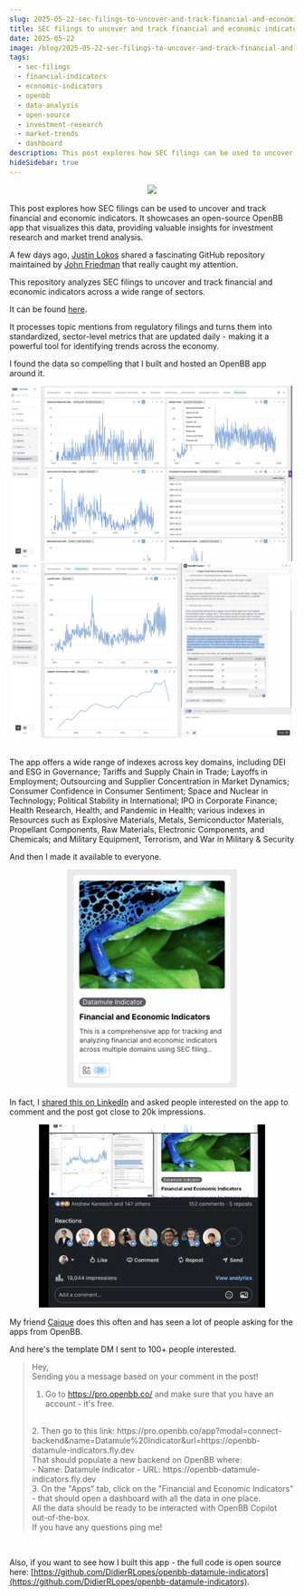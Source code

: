 ```yaml
---
slug: 2025-05-22-sec-filings-to-uncover-and-track-financial-and-economic-indicators
title: SEC filings to uncover and track financial and economic indicators
date: 2025-05-22
image: /blog/2025-05-22-sec-filings-to-uncover-and-track-financial-and-economic-indicators
tags:
  - sec-filings
  - financial-indicators
  - economic-indicators
  - openbb
  - data-analysis
  - open-source
  - investment-research
  - market-trends
  - dashboard
description: This post explores how SEC filings can be used to uncover and track financial and economic indicators. It showcases an open-source OpenBB app that visualizes this data, providing valuable insights for investment research and market trend analysis.
hideSidebar: true
---
```


<p align="center">
    <img width="600" src="/blog/2025-05-22-sec-filings-to-uncover-and-track-financial-and-economic-indicators.jpeg" />
</p>

This post explores how SEC filings can be used to uncover and track financial and economic indicators. It showcases an open-source OpenBB app that visualizes this data, providing valuable insights for investment research and market trend analysis.

<!-- truncate -->

<div style={{borderTop: '1px solid #0088CC', margin: '1.5em 0'}} />

A few days ago, [Justin Lokos](https://www.linkedin.com/in/justinlokos/) shared a fascinating GitHub repository maintained by [John Friedman](https://www.linkedin.com/in/johngfriedman/) that really caught my attention.

This repository analyzes SEC filings to uncover and track financial and economic indicators across a wide range of sectors.

It can be found [here](https://github.com/john-friedman/datamule-indicators).

It processes topic mentions from regulatory filings and turns them into standardized, sector-level metrics that are updated daily - making it a powerful tool for identifying trends across the economy.

I found the data so compelling that I built and hosted an OpenBB app around it.

<div style={{display: 'flex', flexWrap: 'wrap', justifyContent: 'center', gap: '1em'}}>
    <img width="500" src="/blog/2025-05-22-sec-filings-to-uncover-and-track-financial-and-economic-indicators_1.jpeg" />
    <img width="500" src="/blog/2025-05-22-sec-filings-to-uncover-and-track-financial-and-economic-indicators_2.jpeg" />
</div>
<br />

The app offers a wide range of indexes across key domains, including DEI and ESG in Governance; Tariffs and Supply Chain in Trade; Layoffs in Employment; Outsourcing and Supplier Concentration in Market Dynamics; Consumer Confidence in Consumer Sentiment; Space and Nuclear in Technology; Political Stability in International; IPO in Corporate Finance; Health Research, Health, and Pandemic in Health; various indexes in Resources such as Explosive Materials, Metals, Semiconductor Materials, Propellant Components, Raw Materials, Electronic Components, and Chemicals; and Military Equipment, Terrorism, and War in Military & Security

And then I made it available to everyone.

<p align="center">
    <img width="300" src="/blog/2025-05-22-sec-filings-to-uncover-and-track-financial-and-economic-indicators_3.jpeg" />
</p>

In fact, I [shared this on LinkedIn](https://www.linkedin.com/posts/didier-lopes_a-few-days-ago-justin-lokos-shared-a-fascinating-activity-7332437330659549185-4jVk?utm_source=share&utm_medium=member_desktop&rcm=ACoAABub6aIBaA7HieEI5VizHglQPohLA_Wptag) and asked people interested on the app to comment and the post got close to 20k impressions.

<p align="center">
    <img width="400" src="/blog/2025-05-22-sec-filings-to-uncover-and-track-financial-and-economic-indicators_4.png" />
</p>

My friend [Caique](https://www.linkedin.com/in/ca%C3%ADque-cober-117bbb1ab/) does this often and has seen a lot of people asking for the apps from OpenBB.

And here's the template DM I sent to 100+ people interested.

> Hey,
> <br />
> Sending you a message based on your comment in the post!
> <br />
> 1. Go to https://pro.openbb.co/ and make sure that you have an account - it's free.
> <br />
> 2. Then go to this link: https://pro.openbb.co/app?modal=connect-backend&name=Datamule%20Indicator&url=https://openbb-datamule-indicators.fly.dev
> <br />
> That should populate a new backend on OpenBB where:
> <br />
> - Name: Datamule Indicator
> - URL: https://openbb-datamule-indicators.fly.dev
> <br />
> 3. On the "Apps" tab, click on the "Financial and Economic Indicators" - that should open a dashboard with all the data in one place.
> <br />
> All the data should be ready to be interacted with OpenBB Copilot out-of-the-box.
> <br />
> If you have any questions ping me!

<br />

Also, if you want to see how I built this app - the full code is open source here: [https://github.com/DidierRLopes/openbb-datamule-indicators](https://github.com/DidierRLopes/openbb-datamule-indicators).